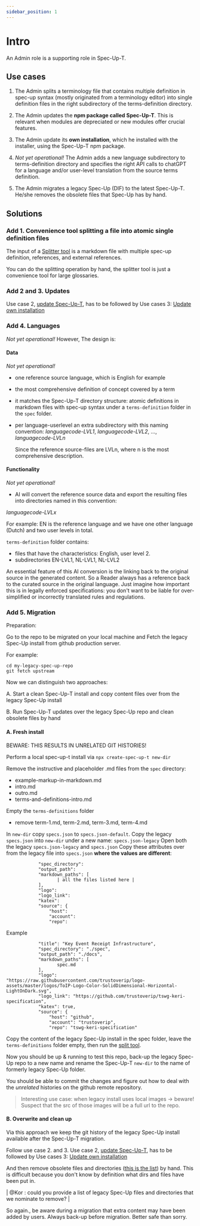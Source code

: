 ```yaml
---
sidebar_position: 1
---
```


# Intro

An Admin role is a supporting role in Spec-Up-T. 

## Use cases

1. The Admin splits a terminology file that contains multiple definition in spec-up syntax (mostly originated from a terminology editor) into single definition files in the right subdirectory of the terms-definition directory.

2. The Admin updates the **npm package called Spec-Up-T**. This is relevant when modules are depreciated or new modules offer crucial features.

3. The Admin update its **own installation**, which he installed with the installer, using the Spec-Up-T npm package.

4. _Not yet operational!_ The Admin adds a new language subdirectory to terms-definition directory and specifies the right API calls to chatGPT for a language and/or user-level translation from the source terms definition.

5. The Admin migrates a legacy Spec-Up (DIF) to the latest Spec-Up-T. He/she removes the obsolete files that Spec-Up has by hand.

## Solutions

### Add 1. Convenience tool splitting a file into atomic single definition files
The input of a [Splitter tool](./tools.md#splitter-tool) is a markdown file with multiple spec-up definition, references, and external references. 

You can do the splitting operation by hand, the splitter tool is just a convenience tool for large glossaries.

### Add 2 and 3. Updates
Use case 2, [update Spec-Up-T](./updating.md#updating-the-npm-package-called-spec-up-t), has to be followed by Use cases 3: [Update own installation](./updating.md#updating-your-installation)

### Add 4. Languages
_Not yet operational!_ However, The design is:

#### Data
_Not yet operational!_ 
- one reference source language, which is English for example
- the most comprehensive definition of concept covered by a term
- it matches the Spec-Up-T directory structure: atomic definitions in markdown files with spec-up syntax under a `terms-definition` folder in the `spec` folder.
- per language-userlevel an extra subdirectory with this naming convention:
   _languagecode-LVL1_, _languagecode-LVL2_, ..., _languagecode-LVLn_

   Since the reference source-files are LVLn, where n is the most comprehensive description.

#### Functionality
_Not yet operational!_ 
 - AI will convert the reference source data and export the resulting files into directories named in this convention:

  _languagecode-LVLx_

For example:
EN is the reference language and we have one other language (Dutch) and two user levels in total.

`terms-definition` folder contains:

- files that have the characteristics: English, user level 2.
- subdirectories EN-LVL1, NL-LVL1, NL-LVL2

An essential feature of this AI conversion is the linking back to the original source in the generated content. So a Reader always has a reference back to the curated source in the original language. Just imagine how important this is in legally enforced specifications: you don't want to be liable for over-simplified or incorrectly translated rules and regulations.
### Add 5. Migration

Preparation:

Go to the repo to be migrated on your local machine and Fetch the legacy Spec-Up install from github production server.

For example:

```
cd my-legacy-spec-up-repo
git fetch upstream
```

Now we can distinguish two approaches:

A. Start a clean Spec-Up-T install and copy content files over from the legacy Spec-Up install

B. Run Spec-Up-T updates over the legacy Spec-Up repo and clean obsolete files by hand

#### A. Fresh install

BEWARE: THIS RESULTS IN UNRELATED GIT HISTORIES!

Perform a local spec-up-t install via `npx create-spec-up-t new-dir`

Remove the instructive and placeholder .md files from the `spec` directory:
 - example-markup-in-markdown.md
 - intro.md
 - outro.md
 - terms-and-definitions-intro.md

Empty the `terms-definitions` folder
- remove term-1.md, term-2.md, term-3.md, term-4.md 

In `new-dir` copy `specs.json` to `specs.json-default`. 
Copy the legacy  `specs.json` into `new-dir` under a new name: `specs.json-legacy`
Open both the legacy `specs.json-legacy` and `specs.json` Copy these attributes over from the legacy file into `specs.json` **where the values are different**:

```          "title": 
            "spec_directory":
            "output_path": 
            "markdown_paths": [
                   | all the files listed here |
            ],
            "logo": 
            "logo_link": 
            "katex": 
            "source": {
                "host": 
                "account": 
                "repo": 
```

Example
```
            "title": "Key Event Receipt Infrastructure",
            "spec_directory": "./spec",
            "output_path": "./docs",
            "markdown_paths": [
                   spec.md
            ],
            "logo": "https://raw.githubusercontent.com/trustoverip/logo-assets/master/logos/ToIP-Logo-Color-SolidDimensional-Horizontal-LightOnDark.svg",
            "logo_link": "https://github.com/trustoverip/tswg-keri-specification",
            "katex": true,
            "source": {
                "host": "github",
                "account": "trustoverip",
                "repo": "tswg-keri-specification"
```

Copy the content of the legacy Spec-Up install in the spec folder, leave the `terms-definitions` folder empty, then run the [split tool](here).

Now you should be up & running to test this repo, back-up the legacy Spec-Up repo to a new name and rename the Spec-Up-T `new-dir` to the name of formerly legacy Spec-Up folder.

You should be able to commit the changes and figure out how to deal with the *unrelated* histories on the github remote repository.

> Interesting use case: when legacy install uses local images -> beware!
> Suspect that the src of those images will be a full url to the repo.

#### B. Overwrite and clean up

Via this approach we keep the git history of the legacy Spec-Up install available after the Spec-Up-T migration.

Follow use case 2. and 3. Use case 2, [update Spec-Up-T](./updating.md#updating-the-npm-package-called-spec-up-t), has to be followed by Use cases 3: [Update own installation](./updating.md#updating-your-installation)

And then remove obsolete files and directories ([this is the list](here)) by hand. This is difficult because you don't know by definition what dirs and files have been put in.

| @Kor : could you provide a list of legacy Spec-Up files and directories that we nominate to remove? |

So again., be aware during a migration that extra content may have been added by users. Always back-up before migration. Better safe than sorry.

